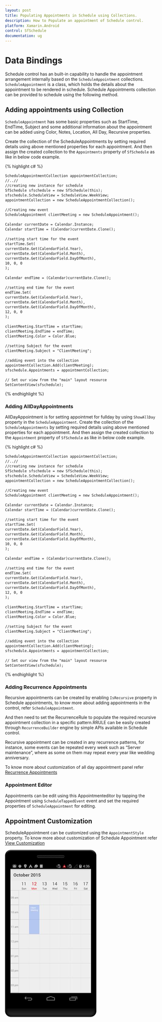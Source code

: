 ```yaml
---
layout: post
title: Populating Appointments in Schedule using Collections.
description: How to Populate an appointment of Schedule control.
platform: Xamarin.Android
control: SfSchedule
documentation: ug
---
```


# Data Bindings 

Schedule control has an built-in capability to handle the appointment arrangement internally based on the `ScheduleAppointment` collections. `ScheduleAppointment` is a class, which holds the details about the appointment to be rendered in schedule. Schedule Appointments collection can be provided to schedule using the following method.

## Adding appointments using Collection

`ScheduleAppointment` has some basic properties such as StartTime, EndTime, Subject and some additional information about the appointment can be added using Color, Notes, Location, All Day, Recursive properties.

Create the collection of the ScheduleAppointments by setting required details using above mentioned properties for each appointment. And then assign the created collection to the `Appointments` property of `SfSchedule` as like in below code example.

{% highlight c# %}

	ScheduleAppointmentCollection appointmentCollection;
	//..//
	//creating new instance for schedule
	SfSchedule sfschedule = new SfSchedule(this);
	sfschedule.ScheduleView = ScheduleView.WeekView;
	appointmentCollection = new ScheduleAppointmentCollection();
	
	//Creating new event
	ScheduleAppointment clientMeeting = new ScheduleAppointment();

	Calendar currentDate = Calendar.Instance;
	Calendar startTime = (Calendar)currentDate.Clone();

	//setting start time for the event
	startTime.Set(
	currentDate.Get(CalendarField.Year),
	currentDate.Get(CalendarField.Month),
	currentDate.Get(CalendarField.DayOfMonth),
	10, 0, 0
	);

	Calendar endTime = (Calendar)currentDate.Clone();

	//setting end time for the event
	endTime.Set(
	currentDate.Get(CalendarField.Year),
	currentDate.Get(CalendarField.Month),
	currentDate.Get(CalendarField.DayOfMonth),
	12, 0, 0
	);

	clientMeeting.StartTime = startTime;
	clientMeeting.EndTime = endTime;
	clientMeeting.Color = Color.Blue;

	//setting Subject for the event
	clientMeeting.Subject = "ClientMeeting";

	//adding event into the collection
	appointmentCollection.Add(clientMeeting);
	sfschedule.Appointments = appointmentCollection;

	// Set our view from the "main" layout resource
	SetContentView(sfschedule);

{% endhighlight %}

### Adding AllDayAppointments 

AllDayAppointment is for setting appointmet for fullday by using `ShowAllDay` property in the `ScheduleAppointment`. Create the collection of the `ScheduleAppointments` by setting required details using above mentioned properties for each appointment. And then assign the created collection to the `Appointment` property of `SfSchedule` as like in below code example.

{% highlight c# %}

	ScheduleAppointmentCollection appointmentCollection;
	//..//
	//creating new instance for schedule
	SfSchedule sfschedule = new SfSchedule(this);
	sfschedule.ScheduleView = ScheduleView.WeekView;
	appointmentCollection = new ScheduleAppointmentCollection();

	//Creating new event
	ScheduleAppointment clientMeeting = new ScheduleAppointment();

	Calendar currentDate = Calendar.Instance;
	Calendar startTime = (Calendar)currentDate.Clone();

	//setting start time for the event
	startTime.Set(
	currentDate.Get(CalendarField.Year),
	currentDate.Get(CalendarField.Month),
	currentDate.Get(CalendarField.DayOfMonth),
	10, 0, 0
	);

	Calendar endTime = (Calendar)currentDate.Clone();

	//setting end time for the event
	endTime.Set(
	currentDate.Get(CalendarField.Year),
	currentDate.Get(CalendarField.Month),
	currentDate.Get(CalendarField.DayOfMonth),
	12, 0, 0
	);

	clientMeeting.StartTime = startTime;
	clientMeeting.EndTime = endTime;
	clientMeeting.Color = Color.Blue;

	//setting Subject for the event
	clientMeeting.Subject = "ClientMeeting";

	//adding event into the collection
	appointmentCollection.Add(clientMeeting);
	sfschedule.Appointments = appointmentCollection;

	// Set our view from the "main" layout resource
	SetContentView(sfschedule);

{% endhighlight %}

### Adding Recurrence Appointments  

Recursive appointments can be created by enabling `IsRecursive` property in Schedule appointments, to know more about adding appointments in the control, refer `ScheduleAppointment`.

And then need to set the RecurrenceRule to populate the required recursive appointment collection in a specific pattern.RRULE can be easily created through `RecurrenceBuilder` engine by simple APIs available in Schedule control.

Recursive appointment can be created in any recurrence patterns, for instance, some events can be repeated every week such as “Server maintenance”, where as some on them may repeat every year like wedding anniversary. 

To know more about customization of all day appointment panel refer [Recurrence Appointments](/xamarin-android/sfschedule/Recurrence "Recurrence Pattern")

### Appointment Editor

Appointments can be edit using this Appointmenteditor by tapping the Appointment using `ScheduleTappedEvent` event and set the required properties of `ScheduleAppointment` for editing.


## Appointment Customization

ScheduleAppointment can be customized using the `AppointmentStyle` property. To know more about customization of Schedule Appointment refer [View Customization](/xamarin-android/sfschedule/View-Customization "View Customization")

![](PopulatingAppointments_images/PopulatingAppointments_img1.jpeg)